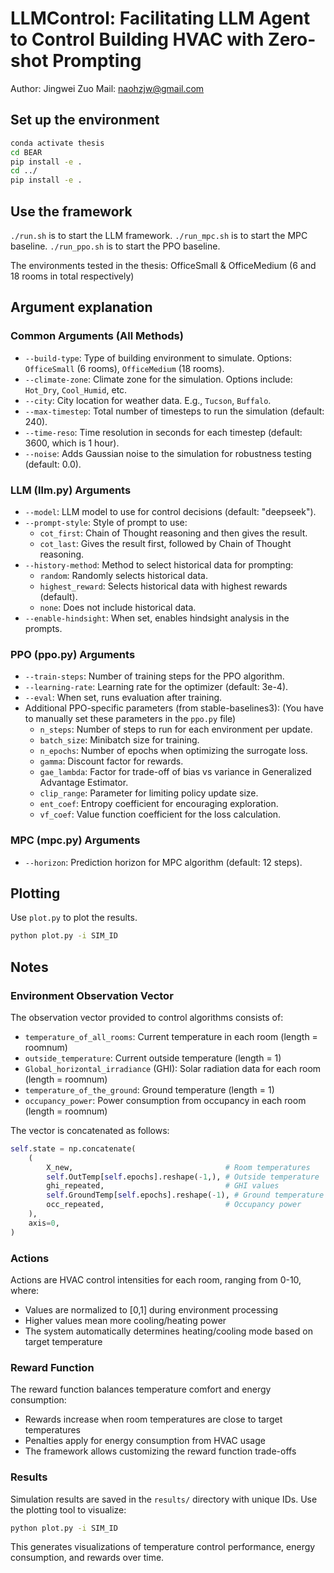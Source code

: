 # LLMControl: Facilitating LLM Agent to Control Building HVAC with Zero-shot Prompting

Author: Jingwei Zuo 
Mail: naohzjw@gmail.com

## Set up the environment

```bash
conda activate thesis
cd BEAR
pip install -e .
cd ../
pip install -e .
```

## Use the framework

`./run.sh` is to start the LLM framework. `./run_mpc.sh` is to start the MPC baseline. `./run_ppo.sh` is to start the PPO baseline.

The environments tested in the thesis: OfficeSmall & OfficeMedium (6 and 18 rooms in total respectively)

## Argument explanation

### Common Arguments (All Methods)
- `--build-type`: Type of building environment to simulate. Options: `OfficeSmall` (6 rooms), `OfficeMedium` (18 rooms).
- `--climate-zone`: Climate zone for the simulation. Options include: `Hot_Dry`, `Cool_Humid`, etc.
- `--city`: City location for weather data. E.g., `Tucson`, `Buffalo`.
- `--max-timestep`: Total number of timesteps to run the simulation (default: 240).
- `--time-reso`: Time resolution in seconds for each timestep (default: 3600, which is 1 hour).
- `--noise`: Adds Gaussian noise to the simulation for robustness testing (default: 0.0).

### LLM (llm.py) Arguments
- `--model`: LLM model to use for control decisions (default: "deepseek").
- `--prompt-style`: Style of prompt to use:
  - `cot_first`: Chain of Thought reasoning and then gives the result.
  - `cot_last`: Gives the result first, followed by Chain of Thought reasoning.
- `--history-method`: Method to select historical data for prompting:
  - `random`: Randomly selects historical data.
  - `highest_reward`: Selects historical data with highest rewards (default).
  - `none`: Does not include historical data.
- `--enable-hindsight`: When set, enables hindsight analysis in the prompts.

### PPO (ppo.py) Arguments
- `--train-steps`: Number of training steps for the PPO algorithm.
- `--learning-rate`: Learning rate for the optimizer (default: 3e-4).
- `--eval`: When set, runs evaluation after training.
- Additional PPO-specific parameters (from stable-baselines3):
  (You have to manually set these parameters in the `ppo.py` file)
  - `n_steps`: Number of steps to run for each environment per update.
  - `batch_size`: Minibatch size for training.
  - `n_epochs`: Number of epochs when optimizing the surrogate loss.
  - `gamma`: Discount factor for rewards.
  - `gae_lambda`: Factor for trade-off of bias vs variance in Generalized Advantage Estimator.
  - `clip_range`: Parameter for limiting policy update size.
  - `ent_coef`: Entropy coefficient for encouraging exploration.
  - `vf_coef`: Value function coefficient for the loss calculation.

### MPC (mpc.py) Arguments
- `--horizon`: Prediction horizon for MPC algorithm (default: 12 steps).


## Plotting

Use `plot.py` to plot the results. 

```bash
python plot.py -i SIM_ID
```

## Notes

### Environment Observation Vector
The observation vector provided to control algorithms consists of:
- `temperature_of_all_rooms`: Current temperature in each room (length = roomnum)
- `outside_temperature`: Current outside temperature (length = 1)
- `Global_horizontal_irradiance` (GHI): Solar radiation data for each room (length = roomnum)
- `temperature_of_the_ground`: Ground temperature (length = 1)
- `occupancy_power`: Power consumption from occupancy in each room (length = roomnum)

The vector is concatenated as follows:
```python
self.state = np.concatenate(
    (
        X_new,                                  # Room temperatures
        self.OutTemp[self.epochs].reshape(-1,), # Outside temperature
        ghi_repeated,                           # GHI values
        self.GroundTemp[self.epochs].reshape(-1), # Ground temperature
        occ_repeated,                           # Occupancy power
    ),
    axis=0,
)
```

### Actions
Actions are HVAC control intensities for each room, ranging from 0-10, where:
- Values are normalized to [0,1] during environment processing
- Higher values mean more cooling/heating power
- The system automatically determines heating/cooling mode based on target temperature

### Reward Function
The reward function balances temperature comfort and energy consumption:
- Rewards increase when room temperatures are close to target temperatures
- Penalties apply for energy consumption from HVAC usage
- The framework allows customizing the reward function trade-offs

### Results
Simulation results are saved in the `results/` directory with unique IDs. Use the plotting tool to visualize:
```bash
python plot.py -i SIM_ID
```
This generates visualizations of temperature control performance, energy consumption, and rewards over time.
